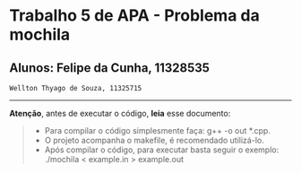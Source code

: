 Trabalho 5 de APA - Problema da mochila
===================

Alunos: Felipe da Cunha, 11328535
-----------
	Wellton Thyago de Souza, 11325715
-----------

**Atenção**, antes de executar o código, **leia** esse documento:

> - Para compilar o código simplesmente faça: g++ -o out *.cpp.
> - O projeto acompanha o makefile, é recomendado utilizá-lo.
> - Após compilar o código, para executar basta seguir o exemplo: ./mochila < example.in > example.out



